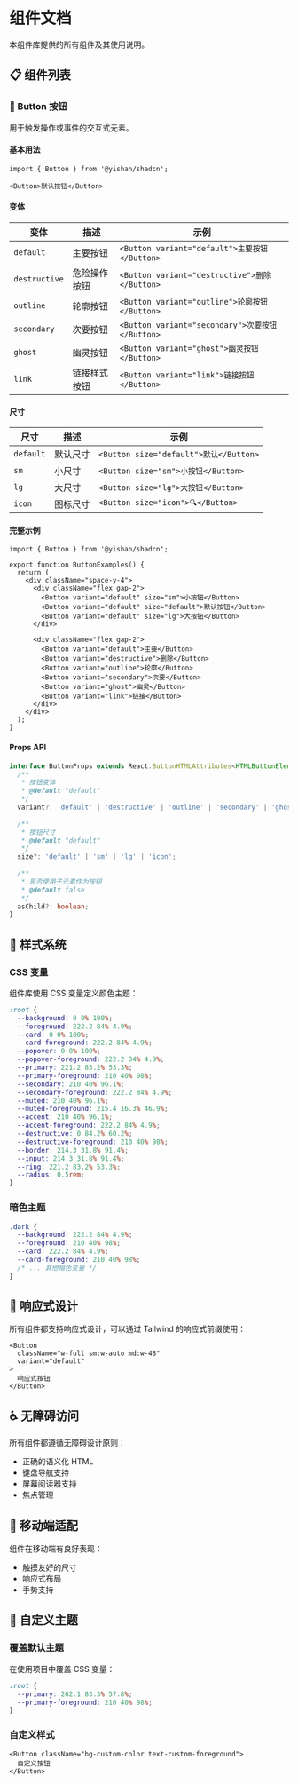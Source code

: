 # 组件文档

本组件库提供的所有组件及其使用说明。

## 📋 组件列表

### 🔘 Button 按钮

用于触发操作或事件的交互式元素。

#### 基本用法

```tsx
import { Button } from '@yishan/shadcn';

<Button>默认按钮</Button>
```

#### 变体

| 变体 | 描述 | 示例 |
|------|------|------|
| `default` | 主要按钮 | `<Button variant="default">主要按钮</Button>` |
| `destructive` | 危险操作按钮 | `<Button variant="destructive">删除</Button>` |
| `outline` | 轮廓按钮 | `<Button variant="outline">轮廓按钮</Button>` |
| `secondary` | 次要按钮 | `<Button variant="secondary">次要按钮</Button>` |
| `ghost` | 幽灵按钮 | `<Button variant="ghost">幽灵按钮</Button>` |
| `link` | 链接样式按钮 | `<Button variant="link">链接按钮</Button>` |

#### 尺寸

| 尺寸 | 描述 | 示例 |
|------|------|------|
| `default` | 默认尺寸 | `<Button size="default">默认</Button>` |
| `sm` | 小尺寸 | `<Button size="sm">小按钮</Button>` |
| `lg` | 大尺寸 | `<Button size="lg">大按钮</Button>` |
| `icon` | 图标尺寸 | `<Button size="icon">🔍</Button>` |

#### 完整示例

```tsx
import { Button } from '@yishan/shadcn';

export function ButtonExamples() {
  return (
    <div className="space-y-4">
      <div className="flex gap-2">
        <Button variant="default" size="sm">小按钮</Button>
        <Button variant="default" size="default">默认按钮</Button>
        <Button variant="default" size="lg">大按钮</Button>
      </div>
      
      <div className="flex gap-2">
        <Button variant="default">主要</Button>
        <Button variant="destructive">删除</Button>
        <Button variant="outline">轮廓</Button>
        <Button variant="secondary">次要</Button>
        <Button variant="ghost">幽灵</Button>
        <Button variant="link">链接</Button>
      </div>
    </div>
  );
}
```

#### Props API

```typescript
interface ButtonProps extends React.ButtonHTMLAttributes<HTMLButtonElement> {
  /**
   * 按钮变体
   * @default "default"
   */
  variant?: 'default' | 'destructive' | 'outline' | 'secondary' | 'ghost' | 'link';
  
  /**
   * 按钮尺寸
   * @default "default"
   */
  size?: 'default' | 'sm' | 'lg' | 'icon';
  
  /**
   * 是否使用子元素作为按钮
   * @default false
   */
  asChild?: boolean;
}
```

## 🎨 样式系统

### CSS 变量

组件库使用 CSS 变量定义颜色主题：

```css
:root {
  --background: 0 0% 100%;
  --foreground: 222.2 84% 4.9%;
  --card: 0 0% 100%;
  --card-foreground: 222.2 84% 4.9%;
  --popover: 0 0% 100%;
  --popover-foreground: 222.2 84% 4.9%;
  --primary: 221.2 83.2% 53.3%;
  --primary-foreground: 210 40% 98%;
  --secondary: 210 40% 96.1%;
  --secondary-foreground: 222.2 84% 4.9%;
  --muted: 210 40% 96.1%;
  --muted-foreground: 215.4 16.3% 46.9%;
  --accent: 210 40% 96.1%;
  --accent-foreground: 222.2 84% 4.9%;
  --destructive: 0 84.2% 60.2%;
  --destructive-foreground: 210 40% 98%;
  --border: 214.3 31.8% 91.4%;
  --input: 214.3 31.8% 91.4%;
  --ring: 221.2 83.2% 53.3%;
  --radius: 0.5rem;
}
```

### 暗色主题

```css
.dark {
  --background: 222.2 84% 4.9%;
  --foreground: 210 40% 98%;
  --card: 222.2 84% 4.9%;
  --card-foreground: 210 40% 98%;
  /* ... 其他暗色变量 */
}
```

## 🧩 响应式设计

所有组件都支持响应式设计，可以通过 Tailwind 的响应式前缀使用：

```tsx
<Button 
  className="w-full sm:w-auto md:w-48"
  variant="default"
>
  响应式按钮
</Button>
```

## ♿ 无障碍访问

所有组件都遵循无障碍设计原则：

- 正确的语义化 HTML
- 键盘导航支持
- 屏幕阅读器支持
- 焦点管理

## 📱 移动端适配

组件在移动端有良好表现：

- 触摸友好的尺寸
- 响应式布局
- 手势支持

## 🔧 自定义主题

### 覆盖默认主题

在使用项目中覆盖 CSS 变量：

```css
:root {
  --primary: 262.1 83.3% 57.8%;
  --primary-foreground: 210 40% 98%;
}
```

### 自定义样式

```tsx
<Button className="bg-custom-color text-custom-foreground">
  自定义按钮
</Button>
```